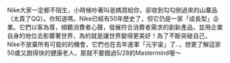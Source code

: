 Nike大家一定都不陌生，小時候吵著叫爸媽買給你，卻收到勾勾倒過來的山寨品（太貴了QQ）。你知道嗎，Nike已經有50年歷史了，但它仍是一家「成長型」企業。它們以客為尊，傾聽消費者心聲，發展符合消費者需求的創新產品，並用企業自身的地位去影響著世界，為的就是讓世界變得更美好！為了不斷突破自己，Nike不放棄所有可能的的機會，它們也在去年進軍「元宇宙」了..，想更了解這家50歲又跑得快的健康老人，那就不要錯過5/28的Mastermind喔～